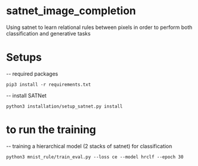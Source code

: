 # satnet_image_completion

Using satnet to learn relational rules between pixels in order to perform both classification and generative tasks

# Setups

-- required packages

`pip3 install -r requirements.txt`

-- install SATNet

`python3 installation/setup_satnet.py install`

# to run the training

-- training a hierarchical model (2 stacks of satnet) for classification

`python3 mnist_rule/train_eval.py --loss ce --model hrclf --epoch 30`
